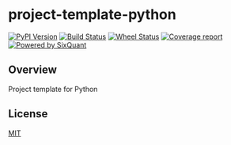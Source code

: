 # project-template-python

[![PyPI Version](https://img.shields.io/pypi/v/project-template-python.svg)](https://pypi.python.org/pypi/project-template-python)
[![Build Status](https://img.shields.io/travis/SixQuant/project-template-python/master.svg)](https://travis-ci.org/SixQuant/project-template-python)
[![Wheel Status](https://img.shields.io/badge/wheel-yes-brightgreen.svg)](https://pypi.python.org/pypi/project-template-python)
[![Coverage report](https://img.shields.io/codecov/c/github/SixQuant/project-template-python/master.svg)](https://codecov.io/github/SixQuant/project-template-python?branch=master)
[![Powered by SixQuant](https://img.shields.io/badge/powered%20by-SixQuant-orange.svg?style=flat&colorA=E1523D&colorB=007D8A)](https://sixquant.cn)

## Overview
Project template for Python

## License

[MIT](https://tldrlegal.com/license/mit-license)

